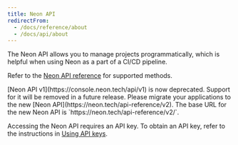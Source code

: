 ```yaml
---
title: Neon API
redirectFrom:
  - /docs/reference/about
  - /docs/api/about
---
```


The Neon API allows you to manage projects programmatically, which is helpful when using Neon as a part of a CI/CD pipeline.

Refer to the [Neon API reference](https://neon.tech/api-reference/v2/) for supported methods.

<Admonition type="important">
[Neon API v1](https://console.neon.tech/api/v1) is now deprecated. Support for it will be removed in a future release. Please migrate your applications to the new [Neon API](https://neon.tech/api-reference/v2). The base URL for the new Neon API is `https://neon.tech/api-reference/v2/`.
</Admonition>

Accessing the Neon API requires an API key. To obtain an API key, refer to the instructions in [Using API keys](/docs/get-started-with-neon/using-api-keys/).
